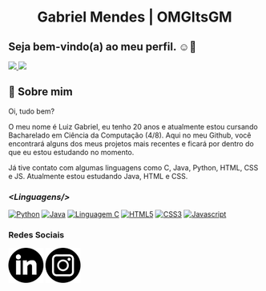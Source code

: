<h1 align="center">Gabriel Mendes | OMGItsGM</h1>
<h2 align="left">Seja bem-vindo(a) ao meu perfil. ☺👋</h2>

<div align="left">
  <a href="https://github.com/omgitsgm">
  <img height="160px" src="https://github-readme-stats.vercel.app/api?username=omgitsgm&show_icons=true&theme=dark&include_all_commits=true&count_private=true"/>
  <img height="160px" src="https://github-readme-stats.vercel.app/api/top-langs/?username=omgitsgm&layout=compact&langs_count=6&theme=dark"/>
  </a>
</div>
  
## 💬 Sobre mim

Oi, tudo bem? 

O meu nome é Luiz Gabriel, eu tenho 20 anos e atualmente estou cursando Bacharelado em Ciência da Computação (4/8). Aqui no meu Github, você encontrará alguns dos meus projetos mais recentes e ficará por dentro do que eu estou estudando no momento. 

Já tive contato com algumas linguagens como C, Java, Python, HTML, CSS e JS. Atualmente estou estudando Java, HTML e CSS.
 

### *&lt;Linguagens/&gt;*
<div>
  <a href="https://github.com/omgitsgm"><img src="https://cdn-icons-png.flaticon.com/512/5968/5968286.png" height="70px" title="Python"/></a> <!--Python-->
  <a href="https://github.com/omgitsgm"><img src="https://cdn-icons-png.flaticon.com/512/5968/5968231.png" height="70px" title="Java"/></a> <!--Java-->
  <a href="https://github.com/omgitsgm"><img src="https://cdn-icons-png.flaticon.com/512/5968/5968187.png" height="70px" title="Linguagem C"/></a> <!--C-->
  <a href="https://github.com/omgitsgm"><img src="https://cdn-icons-png.flaticon.com/512/5968/5968222.png" height="70px" title="HTML5"/></a> <!--HTML-->
  <a href="https://github.com/omgitsgm"><img src="https://cdn-icons-png.flaticon.com/512/5968/5968201.png" height="70px" title="CSS3"/></a> <!--CSS-->
  <a href="https://github.com/omgitsgm"><img src="https://cdn-icons-png.flaticon.com/512/5968/5968238.png" height="70px" title="Javascript"/></a> <!--JS-->
</div> 
  
### Redes Sociais
<div>
  <a href="https://www.linkedin.com/in/gabriel-mendes-ab9583194/"><img src="readme-files/linkedin.png" height="70px" title="Linkedin"/></a> <!--Linkedin-->
  <a href="https://www.instagram.com/omgitsgm"><img src="readme-files/instagram.png" height="70px" title="Instagram"/></a> <!--Instagram-->
</div>
